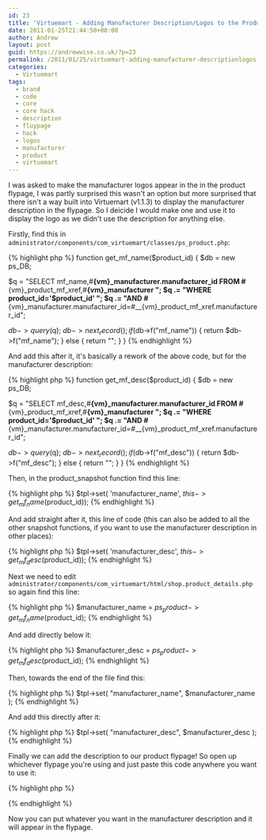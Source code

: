 ```yaml
---
id: 23
title: 'Virtuemart - Adding Manufacturer Description/Logos to the Product Page'
date: 2011-01-25T21:44:50+00:00
author: Andrew
layout: post
guid: https://andrewwise.co.uk/?p=23
permalink: /2011/01/25/virtuemart-adding-manufacturer-descriptionlogos-to-the-product-page/
categories:
  - Virtuemart
tags:
  - brand
  - code
  - core
  - core hack
  - description
  - fluypage
  - hack
  - logos
  - manufacturer
  - product
  - virtuemart
---
```

I was asked to make the manufacturer logos appear in the in the product flypage, I was partly surprised this wasn't an option but more surprised that there isn't a way built into Virtuemart (v1.1.3) to display the manufacturer description in the flypage. So I deicide I would make one and use it to display the logo as we didn't use the description for anything else.

<!--more-->

Firstly, find this in `administrator/components/com_virtuemart/classes/ps_product.php`:
  

{% highlight php %}
function get_mf_name($product_id) {
  $db = new ps_DB;

  $q = "SELECT mf_name,#__{vm}_manufacturer.manufacturer_id FROM #__{vm}_product_mf_xref,#__{vm}_manufacturer ";
  $q .= "WHERE product_id='$product_id' ";
  $q .= "AND #__{vm}_manufacturer.manufacturer_id=#__{vm}_product_mf_xref.manufacturer_id";

  $db->query($q);
  $db->next_record();
  if ($db->f("mf_name")) {
    return $db->f("mf_name");
  }
  else {
    return "";
  }
}
{% endhighlight %}

And add this after it, it's basically a rework of the above code, but for the manufacturer description:
  

{% highlight php %}
function get_mf_desc($product_id) {
  $db = new ps_DB;

  $q = "SELECT mf_desc,#__{vm}_manufacturer.manufacturer_id FROM #__{vm}_product_mf_xref,#__{vm}_manufacturer ";
  $q .= "WHERE product_id='$product_id' ";
  $q .= "AND #__{vm}_manufacturer.manufacturer_id=#__{vm}_product_mf_xref.manufacturer_id";

  $db->query($q);
  $db->next_record();
  if ($db->f("mf_desc")) {
    return $db->f("mf_desc");
  }
  else {
    return "";
  }
}
{% endhighlight %}

Then, in the product_snapshot function find this line:
  
{% highlight php %}
$tpl->set( 'manufacturer_name', $this->get_mf_name($product_id));
{% endhighlight %}

And add straight after it, this line of code (this can also be added to all the other snapshot functions, if you want to use the manufacturer description in other places):
  
{% highlight php %}
$tpl->set( 'manufacturer_desc', $this->get_mf_desc($product_id));
{% endhighlight %}

Next we need to edit `administrator/components/com_virtuemart/html/shop.product_details.php` so again find this line:
  
{% highlight php %}
$manufacturer_name = $ps_product->get_mf_name($product_id);
{% endhighlight %}

And add directly below it:
  
{% highlight php %}
$manufacturer_desc = $ps_product->get_mf_desc($product_id);
{% endhighlight %}

Then, towards the end of the file find this:
  
{% highlight php %}
$tpl->set( "manufacturer_name", $manufacturer_name );
{% endhighlight %}

And add this directly after it:
  
{% highlight php %}
$tpl->set( "manufacturer_desc", $manufacturer_desc );
{% endhighlight %}

Finally we can add the description to our product flypage! So open up whichever flypage you're using and just paste this code anywhere you want to use it:
  
{% highlight php %}
<?php echo $manufacturer_desc ?>
{% endhighlight %}

Now you can put whatever you want in the manufacturer description and it will appear in the flypage.